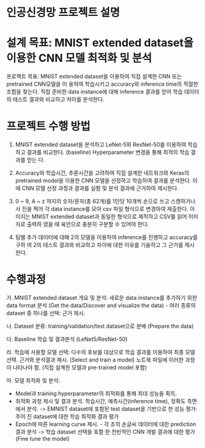 
# 인공신경망 프로젝트 설명

# 설계 목표: MNIST extended dataset을 이용한 CNN 모델 최적화 및 분석 

 프로젝트 목표: MNIST extended dataset을 이용하여 직접 설계한 CNN 또는 pretrained CNN모델을 이 용하여 학습시키고 accuracy와 inference time의 적절한 조합을 찾는다. 직접 준비한 data instance에 대해 inference 결과를 얻어 학습 데이터의 테스트 결과와  비교하고 차이를 분석한다. 
 
# 프로젝트 수행 방법

1. MNIST extended dataset을 분석하고 LeNet-5와 ResNet-50를 이용하여 학습하고 
결과를 비교한다. (baseline) Hyperparameter 변경을 통해 최적의 학습 결과를 얻는
다.

2. Accuracy와 학습시간, 추론시간을 고려하여 직접 설계한 네트워크와 Keras의 
pretrained model을 이용한 CNN 모델을 선정하고 학습하여 결과를 분석한다. 이때 
CNN 모델 선정 과정과 결과를 실험 및 분석 결과에 근거하여 제시한다.

3. 0 ~ 9, A ~ z 까지의 숫자/문자(총 62개)를 1인당 10개씩 손으로 쓰고 스캔하거나 사
진을 찍어 각 data instance를 모아 csv 파일 형식으로 변경하여 제출한다. 이미지는 
MNIST extended dataset과 동일한 형식으로 제작하고 CSV를 읽어 이미지로 출력하
였을 때 육안으로 충분히 구분할 수 있어야 한다.

 4. 팀별 추가 데이터에 대해 2의 모델을 이용하여 inference를 진행하고 accuracy를 구하
여 2의 테스트 결과와 비교하고 차이에 대한 이유를 기술하고 그 근거를 제시한다.


# 수행과정
가. MNIST extended dataset 개요 및 분석: 새로운 data instance를 추가하기 위한 
data format 분석 (Get the data/Discover and visualize the data) - 여러 종류의 
dataset 중 하나를 선택: 근거 제시. 

나. Dataset 분류: training/validation/test dataset으로 분배 (Prepare the data)

다. Baseline 학습 및 결과분석 (LeNet5/ResNet-50)

라. 학습에 사용할 모델 선택: 다수의 후보를 대상으로 학습 결과를 이용하여 최종 모델 
선택. 근거와 분석결과 제시. (Select and train a model) 노트북 파일에 이러한 과정
 이 나타나야 함. (직접 설계한 모델과 pre-trained model 포함)

마. 모델 최적화 및 분석: 
 - Model과 training hyperparameter의 최적화를 통해 최대 성능을 획득. 
 - 최적화 과정 제시 및 결과 분석. 학습시간, 예측시간(inference time), 정확도 측면에서 분석. -> EMNIST dataset에 포함된 test dataset을 기반으로 한 성능 평가: 주어
진 dataset에 대한 학습 최적화 결과 평가 
 - Epoch에 따른 learning curve 제시. - 각 조의 손글씨 데이터에 대한 prediction 결과 분석 -> 학습 dataset 선택을 포함
한 전반적인 CNN 개발 결과에 대한 평가
 (Fine tune the model)
